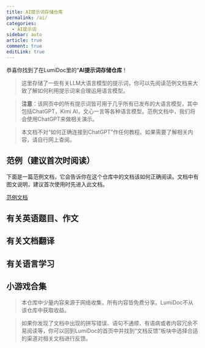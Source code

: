 ```yaml
---
title: AI提示词存储仓库
permalink: /ai/
categories:
  - AI提示词
sidebar: auto
article: true
comment: true
editLink: true
---
```




恭喜你找到了在LumiDoc里的“**AI提示词存储仓库**！

> 这里存储了一些有关LLM大语言模型的提示词，你可以先阅读范例文档来大致了解如何利用提示词来合理运用语言模型。

> **注意**：该网页中的所有提示词皆可用于几乎所有已发布的大语言模型，其中包括ChatGPT，Kimi AI，文心一言等各种语言模型。范例文档中，我们将会使用ChatGPT来做相关演示。

> 本文档不对“如何正确连接到ChatGPT”作任何教程。如果需要了解相关内容，请自行网上查阅。

## 范例（建议首次时阅读）

下面是一篇范例文档，它会告诉你在这个仓库中的文档该如何正确阅读。文档中有图文说明，建议首次使用时先进入此文档。

[<i class="fas fa-book"></i> 范例文档](/ai/example/)


## 有关英语题目、作文

## 有关文档翻译

## 有关语言学习

## 小游戏合集



> 本仓库中少量内容来源于网络收集，所有内容皆免费分享。LumiDoc不从该仓库中获取收益。

> 如果你发现了文档中出现的拼写错误、语句不通顺、有语病或者内容冗余不易阅读等，你可以回到LumiDoc的首页中并找到“文档反馈”板块中选择合适的渠道对相关文档进行反馈。


